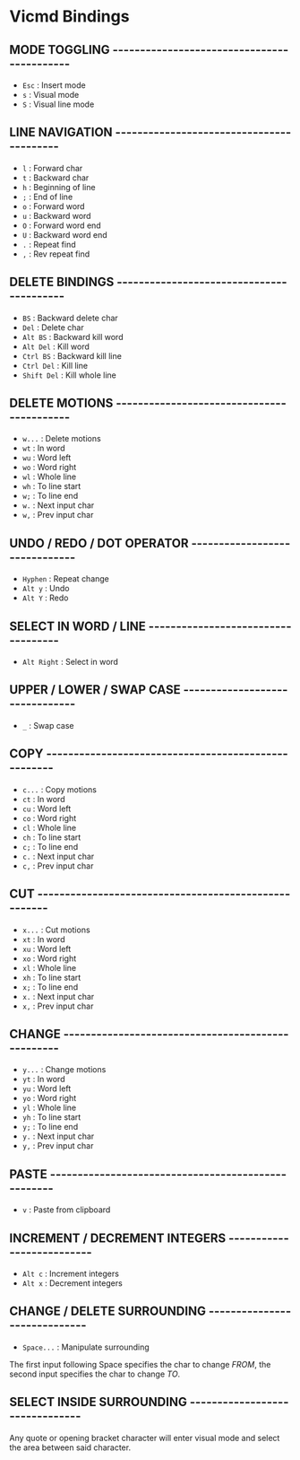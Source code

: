 # Vicmd Bindings


## MODE TOGGLING -------------------------------------------

- `Esc`       : Insert mode
- `s`         : Visual mode
- `S`         : Visual line mode


## LINE NAVIGATION -----------------------------------------

- `l`         : Forward char
- `t`         : Backward char
- `h`         : Beginning of line
- `;`         : End of line
- `o`         : Forward word
- `u`         : Backward word
- `O`         : Forward word end
- `U`         : Backward word end
- `.`         : Repeat find
- `,`         : Rev repeat find


## DELETE BINDINGS -----------------------------------------

- `BS`        : Backward delete char
- `Del`       : Delete char
- `Alt BS`    : Backward kill word
- `Alt Del`   : Kill word
- `Ctrl BS`   : Backward kill line
- `Ctrl Del`  : Kill line
- `Shift Del` : Kill whole line


## DELETE MOTIONS ------------------------------------------

- `w...`      : Delete motions
- `wt`        : In word
- `wu`        : Word left
- `wo`        : Word right
- `wl`        : Whole line
- `wh`        : To line start
- `w;`        : To line end
- `w.`        : Next input char
- `w,`        : Prev input char


## UNDO / REDO / DOT OPERATOR ------------------------------

- `Hyphen`    : Repeat change
- `Alt y`     : Undo
- `Alt Y`     : Redo


## SELECT IN WORD / LINE -----------------------------------

- `Alt Right` : Select in word


## UPPER / LOWER / SWAP CASE -------------------------------

- `_`         : Swap case


## COPY ----------------------------------------------------

- `c...`      : Copy motions
- `ct`        : In word
- `cu`        : Word left
- `co`        : Word right
- `cl`        : Whole line
- `ch`        : To line start
- `c;`        : To line end
- `c.`        : Next input char
- `c,`        : Prev input char


## CUT -----------------------------------------------------

- `x...`      : Cut motions
- `xt`        : In word
- `xu`        : Word left
- `xo`        : Word right
- `xl`        : Whole line
- `xh`        : To line start
- `x;`        : To line end
- `x.`        : Next input char
- `x,`        : Prev input char


## CHANGE --------------------------------------------------

- `y...`      : Change motions
- `yt`        : In word
- `yu`        : Word left
- `yo`        : Word right
- `yl`        : Whole line
- `yh`        : To line start
- `y;`        : To line end
- `y.`        : Next input char
- `y,`        : Prev input char


## PASTE ---------------------------------------------------

- `v`         : Paste from clipboard


## INCREMENT / DECREMENT INTEGERS --------------------------

- `Alt c`     : Increment integers
- `Alt x`     : Decrement integers


## CHANGE / DELETE SURROUNDING -----------------------------

- `Space...`  : Manipulate surrounding

The first input following Space specifies the
char to change *FROM*, the second input specifies
the char to change *TO*.


## SELECT INSIDE SURROUNDING -------------------------------

Any quote or opening bracket character will
enter visual mode and select the area between
said character.
